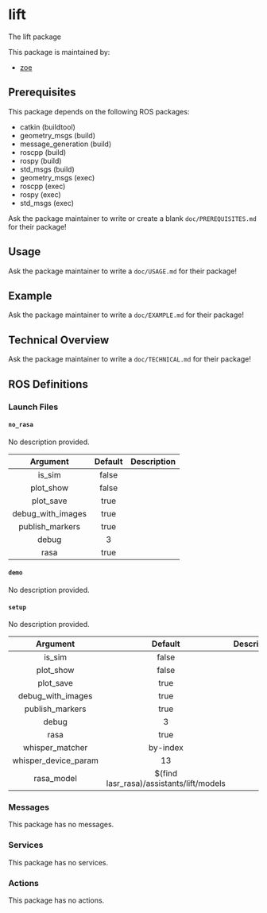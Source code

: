 # lift

The lift package

This package is maintained by:
- [zoe](mailto:zoe.a.evans@kcl.ac.uk)

## Prerequisites

This package depends on the following ROS packages:
- catkin (buildtool)
- geometry_msgs (build)
- message_generation (build)
- roscpp (build)
- rospy (build)
- std_msgs (build)
- geometry_msgs (exec)
- roscpp (exec)
- rospy (exec)
- std_msgs (exec)

Ask the package maintainer to write or create a blank `doc/PREREQUISITES.md` for their package!

## Usage

Ask the package maintainer to write a `doc/USAGE.md` for their package!

## Example

Ask the package maintainer to write a `doc/EXAMPLE.md` for their package!

## Technical Overview

Ask the package maintainer to write a `doc/TECHNICAL.md` for their package!

## ROS Definitions

### Launch Files

#### `no_rasa`

No description provided.

| Argument | Default | Description |
|:-:|:-:|---|
| is_sim | false |  |
| plot_show | false |  |
| plot_save | true |  |
| debug_with_images | true |  |
| publish_markers | true |  |
| debug | 3 |  |
| rasa | true |  |


#### `demo`

No description provided.

#### `setup`

No description provided.

| Argument | Default | Description |
|:-:|:-:|---|
| is_sim | false |  |
| plot_show | false |  |
| plot_save | true |  |
| debug_with_images | true |  |
| publish_markers | true |  |
| debug | 3 |  |
| rasa | true |  |
| whisper_matcher | by-index |  |
| whisper_device_param | 13 |  |
| rasa_model | $(find lasr_rasa)/assistants/lift/models |  |



### Messages

This package has no messages.

### Services

This package has no services.

### Actions

This package has no actions.
